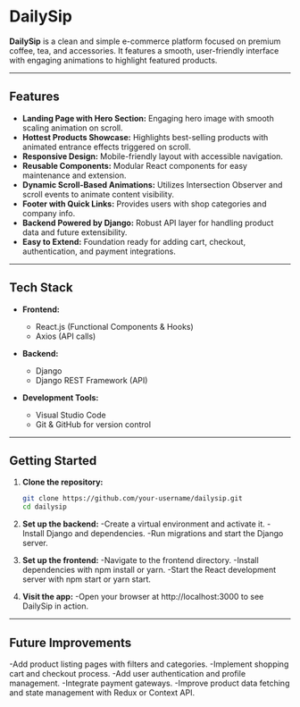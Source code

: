 # DailySip

**DailySip** is a clean and simple e-commerce platform focused on premium coffee, tea, and accessories. It features a smooth, user-friendly interface with engaging animations to highlight featured products.

---

## Features

- **Landing Page with Hero Section:** Engaging hero image with smooth scaling animation on scroll.
- **Hottest Products Showcase:** Highlights best-selling products with animated entrance effects triggered on scroll.
- **Responsive Design:** Mobile-friendly layout with accessible navigation.
- **Reusable Components:** Modular React components for easy maintenance and extension.
- **Dynamic Scroll-Based Animations:** Utilizes Intersection Observer and scroll events to animate content visibility.
- **Footer with Quick Links:** Provides users with shop categories and company info.
- **Backend Powered by Django:** Robust API layer for handling product data and future extensibility.
- **Easy to Extend:** Foundation ready for adding cart, checkout, authentication, and payment integrations.

---

## Tech Stack

- **Frontend:**  
  - React.js (Functional Components & Hooks)   
  - Axios (API calls)  

- **Backend:**  
  - Django  
  - Django REST Framework (API)  

- **Development Tools:**  
  - Visual Studio Code  
  - Git & GitHub for version control  

---

## Getting Started

1. **Clone the repository:**  
   ```bash
   git clone https://github.com/your-username/dailysip.git
   cd dailysip
2. **Set up the backend:**
  -Create a virtual environment and activate it.
  -Install Django and dependencies.
  -Run migrations and start the Django server.

3. **Set up the frontend:**
  -Navigate to the frontend directory.
  -Install dependencies with npm install or yarn.
  -Start the React development server with npm start or yarn start.

4. **Visit the app:**
  -Open your browser at http://localhost:3000 to see DailySip in action.

---

## Future Improvements
-Add product listing pages with filters and categories.
-Implement shopping cart and checkout process.
-Add user authentication and profile management.
-Integrate payment gateways.
-Improve product data fetching and state management with Redux or Context API.
